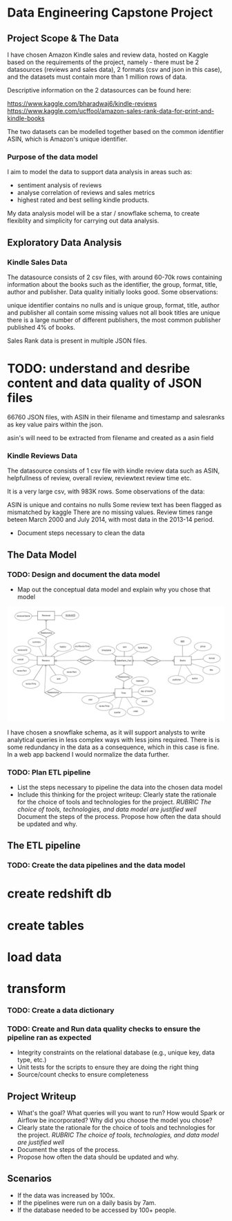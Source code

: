 # Data Engineering Capstone Project

## Project Scope & The Data

I have chosen Amazon Kindle sales and review data, hosted on Kaggle based on the requirements of the project, namely - there must be 2 datasources (reviews and sales data), 2 formats (csv and json in this case), and the datasets must contain more than 1 million rows of data. 

Descriptive information on the 2 datasources can be found here:

https://www.kaggle.com/bharadwaj6/kindle-reviews
https://www.kaggle.com/ucffool/amazon-sales-rank-data-for-print-and-kindle-books

The two datasets can be modelled together based on the common identifier ASIN, which is Amazon's unique identifier.

### Purpose of the data model

I aim to model the data to support data analysis in areas such as:

- sentiment analysis of reviews
- analyse correlation of reviews and sales metrics
- highest rated and best selling kindle products.

My data analysis model will be a star / snowflake schema, to create flexiblity and simplicity for carrying out data analysis. 

## Exploratory Data Analysis

### Kindle Sales Data

The datasource consists of 2 csv files, with around 60-70k rows containing information about the books such as the identifier, the group, format, title, author and publisher. Data quality initially looks good. Some observations:

unique identifier contains no nulls and is unique
group, format, title, author and publisher all contain some missing values
not all book titles are unique
there is a large number of different publishers, the most common publisher published 4% of books.

Sales Rank data is present in multiple JSON files.

# TODO: understand and desribe content and data quality of JSON files
66760 JSON files, with ASIN in their filename and timestamp and salesranks as key value pairs within the json.

asin's will need to be extracted from filename and created as a asin field

### Kindle Reviews Data
The datasource consists of 1 csv file with kindle review data such as  ASIN, helpfullness of review, overall review, reviewtext review time etc.

It is a very large csv, with 983K rows. Some observations of the data:

ASIN is unique and contains no nulls
Some review text has been flagged as mismatched by kaggle
There are no missing values.
Review times range beteen March 2000 and July 2014, with most data in the 2013-14 period.

- Document steps necessary to clean the data

## The Data Model

### TODO: Design and document the data model
- Map out the conceptual data model and explain why you chose that model

![ERD](media/erd.png)

I have chosen a snowflake schema, as it will support analysts to write analytical queries in less complex ways with less joins required. There is is some redundancy in the data as a consequence, which in this case is fine. In a web app backend I would 
normalize the data further.

### TODO: Plan ETL pipeline
- List the steps necessary to pipeline the data into the chosen data model
- Include this thinking for the project writeup:
Clearly state the rationale for the choice of tools and technologies for the project.
*RUBRIC The choice of tools, technologies, and data model are justified well*
Document the steps of the process.
Propose how often the data should be updated and why.

## The ETL pipeline

### TODO: Create the data pipelines and the data model
# create redshift db
# create tables
# load data
# transform

### TODO: Create a data dictionary
### TODO: Create and Run data quality checks to ensure the pipeline ran as expected
- Integrity constraints on the relational database (e.g., unique key, data type, etc.)
- Unit tests for the scripts to ensure they are doing the right thing
- Source/count checks to ensure completeness

## Project Writeup

- What's the goal? What queries will you want to run? How would Spark or Airflow be incorporated? Why did you choose the model you chose?
- Clearly state the rationale for the choice of tools and technologies for the project.
    *RUBRIC The choice of tools, technologies, and data model are justified well*
- Document the steps of the process.
- Propose how often the data should be updated and why.

## Scenarios

- If the data was increased by 100x.
- If the pipelines were run on a daily basis by 7am.
- If the database needed to be accessed by 100+ people.